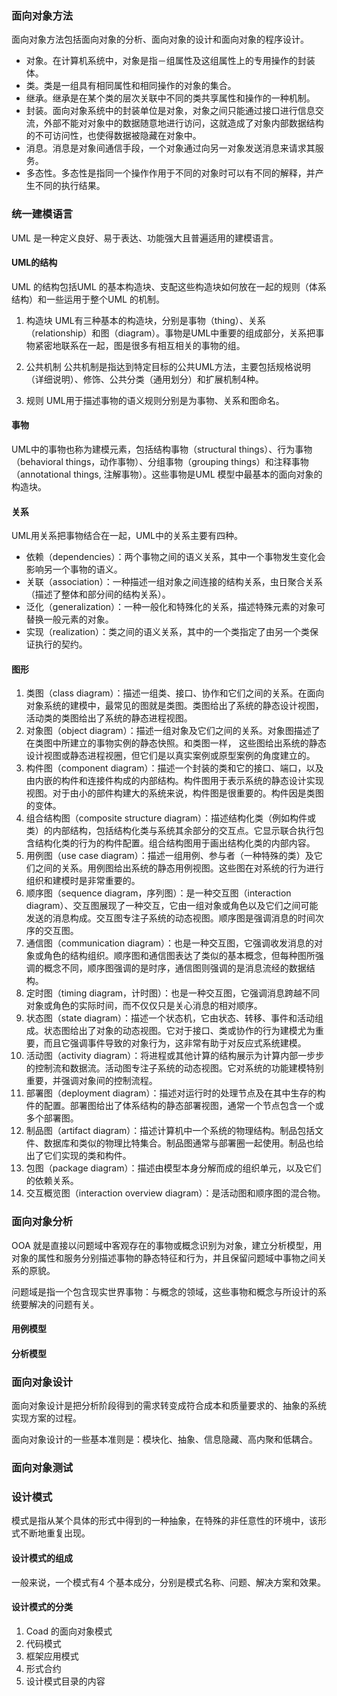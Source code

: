 ### 面向对象方法

面向对象方法包括面向对象的分析、面向对象的设计和面向对象的程序设计。
- 对象。在计算机系统中，对象是指－组属性及这组属性上的专用操作的封装体。
- 类。类是一组具有相同属性和相同操作的对象的集合。
- 继承。继承是在某个类的层次关联中不同的类共享属性和操作的一种机制。
- 封装。面向对象系统中的封装单位是对象，对象之间只能通过接口进行信息交流，外部不能对对象中的数据随意地进行访问，这就造成了对象内部数据结构的不可访问性，也使得数据被隐藏在对象中。
- 消息。消息是对象间通信手段，一个对象通过向另一对象发送消息来请求其服务。
- 多态性。多态性是指同一个操作作用于不同的对象时可以有不同的解释，并产生不同的执行结果。

### 统一建模语言

UML 是一种定义良好、易于表达、功能强大且普遍适用的建模语言。

#### UML的结构

UML 的结构包括UML 的基本构造块、支配这些构造块如何放在一起的规则（体系结构）和一些运用于整个UML 的机制。

1. 构造块 UML有三种基本的构造块，分别是事物（thing）、关系（relationship）和图（diagram）。事物是UML中重要的组成部分，关系把事物紧密地联系在一起，图是很多有相互相关的事物的组。

2. 公共机制 公共机制是指达到特定目标的公共UML方法，主要包括规格说明（详细说明）、修饰、公共分类（通用划分）和扩展机制4种。

3. 规则 UML用于描述事物的语义规则分别是为事物、关系和图命名。

#### 事物

UML中的事物也称为建模元素，包括结构事物（structural things）、行为事物（behavioral things，动作事物）、分组事物（grouping things）和注释事物（annotational things, 注解事物）。这些事物是UML 模型中最基本的面向对象的构造块。

#### 关系

UML用关系把事物结合在一起，UML中的关系主要有四种。
- 依赖（dependencies）：两个事物之间的语义关系，其中一个事物发生变化会影响另一个事物的语义。
- 关联（association）：一种描述一组对象之间连接的结构关系，虫日聚合关系（描述了整体和部分间的结构关系）。
- 泛化（generalization）：一种一般化和特殊化的关系，描述特殊元素的对象可替换一般元素的对象。
- 实现（realization）：类之间的语义关系，其中的一个类指定了由另一个类保证执行的契约。

#### 图形

1. 类图（class diagram）：描述一组类、接口、协作和它们之间的关系。在面向对象系统的建模中，最常见的图就是类图。类图给出了系统的静态设计视图，活动类的类图给出了系统的静态进程视图。
2. 对象图（object diagram）：描述一组对象及它们之间的关系。对象图描述了在类图中所建立的事物实例的静态快照。和类图一样， 这些图给出系统的静态设计视图或静态进程视圈，但它们是以真实案例或原型案例的角度建立的。
3. 构件图（component diagram）：描述一个封装的类和它的接口、端口，以及由内嵌的构件和连接件构成的内部结构。构件图用于表示系统的静态设计实现视图。对于由小的部件构建大的系统来说，构件图是很重要的。构件因是类图的变体。
4. 组合结构图（composite structure diagram）：描述结构化类（例如构件或类）的内部结构，包括结构化类与系统其余部分的交互点。它显示联合执行包含结构化类的行为的构件配置。组合结构图用于画出结构化类的内部内容。
5. 用例图（use case diagram）：描述一组用例、参与者（一种特殊的类）及它们之间的关系。用例图给出系统的静态用例视图。这些图在对系统的行为进行组织和建模时是非常重要的。
6. 顺序图（sequence diagram，序列图）：是一种交互图（interaction diagram）、交互图展现了一种交互，它由一组对象或角色以及它们之间可能发送的消息构成。交互图专注子系统的动态视图。顺序图是强调消息的时间次序的交互图。
7. 通信图（communication diagram）：也是一种交互图，它强调收发消息的对象或角色的结构组织。顺序图和通信图表达了类似的基本概念，但每种图所强调的概念不同，顺序图强调的是时序，通信图则强调的是消息流经的数据结构。
8. 定时图（timing diagram，计时图）：也是一种交互图，它强调消息跨越不同对象或角色的实际时间，而不仅仅只是关心消息的相对顺序。
9. 状态图（state diagram）：描述一个状态机，它由状态、转移、事件和活动组成。状态图给出了对象的动态视图。它对于接口、类或协作的行为建模尤为重要，而且它强调事件导致的对象行为，这非常有助于对反应式系统建模。
10. 活动图（activity diagram）：将进程或其他计算的结构展示为计算内部一步步的控制流和数据流。活动图专注子系统的动态视图。它对系统的功能建模特别重要，并强调对象间的控制流程。
11. 部署图（deployment diagram）：描述对运行时的处理节点及在其中生存的构件的配置。部署图给出了体系结构的静态部署视图，通常一个节点包含一个或多个部署图。
12. 制品图（artifact diagram）：描述计算机中一个系统的物理结构。制品包括文件、数据库和类似的物理比特集合。制品图通常与部署圈一起使用。制品也给出了它们实现的类和构件。
13. 包图（package diagram）：描述由模型本身分解而成的组织单元，以及它们的依赖关系。
14. 交互概览图（interaction overview diagram）：是活动图和顺序图的混合物。

### 面向对象分析

OOA 就是直接以问题域中客观存在的事物或概念识别为对象，建立分析模型，用对象的属性和服务分别描述事物的静态特征和行为，并且保留问题域中事物之间关系的原貌。

问题域是指一个包含现实世界事物：与概念的领域，这些事物和概念与所设计的系统要解决的问题有关。

#### 用例模型

#### 分析模型

### 面向对象设计

面向对象设计是把分析阶段得到的需求转变成符合成本和质量要求的、抽象的系统实现方案的过程。

面向对象设计的一些基本准则是：模块化、抽象、信息隐藏、高内聚和低耦合。

### 面向对象测试


### 设计模式

模式是指从某个具体的形式中得到的一种抽象，在特殊的非任意性的环境中，该形式不断地重复出现。

#### 设计模式的组成

一般来说，一个模式有4 个基本成分，分别是模式名称、问题、解决方案和效果。

#### 设计模式的分类

1. Coad 的面向对象模式
2. 代码模式
3. 框架应用模式
4. 形式合约
5. 设计模式目录的内容



